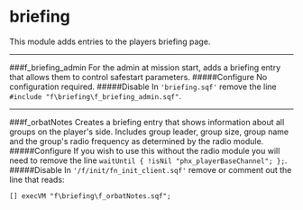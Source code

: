 # briefing

This module adds entries to the players briefing page. 

***

###f_briefing_admin
For the admin at mission start, adds a briefing entry that allows them to control safestart parameters.
#####Configure
No configuration required.
#####Disable
In `'briefing.sqf'` remove the line `#include "f\briefing\f_briefing_admin.sqf"`.


***

###f_orbatNotes
Creates a briefing entry that shows information about all groups on the player's side. Includes group leader, group size, group name and the group's radio frequency as determined by the radio module.
#####Configure
If you wish to use this without the radio module you will need to remove the line ```waitUntil { !isNil "phx_playerBaseChannel"; };```.
#####Disable
In `'/f/init/fn_init_client.sqf'` remove or comment out the line that reads:
```
[] execVM "f\briefing\f_orbatNotes.sqf";
```

